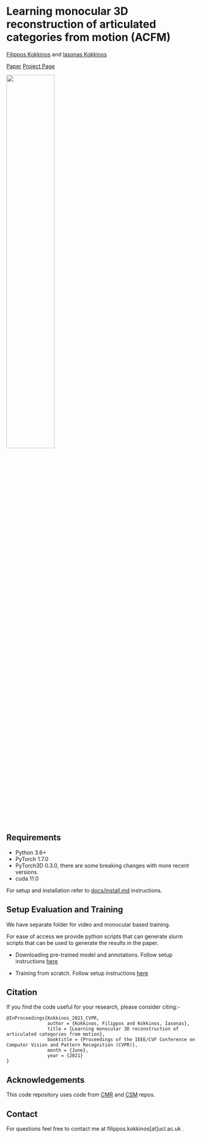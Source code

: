 # Learning monocular 3D reconstruction of articulated categories from motion (ACFM)
[Filippos Kokkinos](https://fkokkinos.github.io/)  and [Iasonas Kokkinos](http://www0.cs.ucl.ac.uk/staff/I.Kokkinos/)

[Paper](https://arxiv.org/abs/2103.16352)
[Project Page](https://fkokkinos.github.io/video_3d_reconstruction/)

<img src="https://fkokkinos.github.io/video_3d_reconstruction/resources/images/teaser2.jpg" width="50%">

## Requirements
* Python 3.6+
* PyTorch 1.7.0
* PyTorch3D 0.3.0, there are some breaking changes with more recent versions.
* cuda 11.0

For setup and installation refer to [docs/install.md](docs/install.md) instructions.


## Setup Evaluation and Training
We have separate folder for video and monocular based training.

For ease of access we provide python scripts that can generate slurm scripts that can be used to generate the results in the paper.

* Downloading pre-trained model and annotations. Follow setup instructions [here](docs/setup.md)

* Training from scratch.  Follow setup instructions [here](docs/setup.md)


## Citation
If you find the code useful for your research, please consider citing:-
```
@InProceedings{Kokkinos_2021_CVPR,
               author = {Kokkinos, Filippos and Kokkinos, Iasonas},
               title = {Learning monocular 3D reconstruction of articulated categories from motion},
               booktitle = {Proceedings of the IEEE/CVF Conference on Computer Vision and Pattern Recognition (CVPR)},
               month = {June},
               year = {2021}
}
```

## Acknowledgements
This code repository uses code from [CMR](https://github.com/akanazawa/cmr/) and [CSM](https://github.com/nileshkulkarni/csm/) repos.

## Contact
For questions feel free to contact me at filippos.kokkinos[at]ucl.ac.uk .
